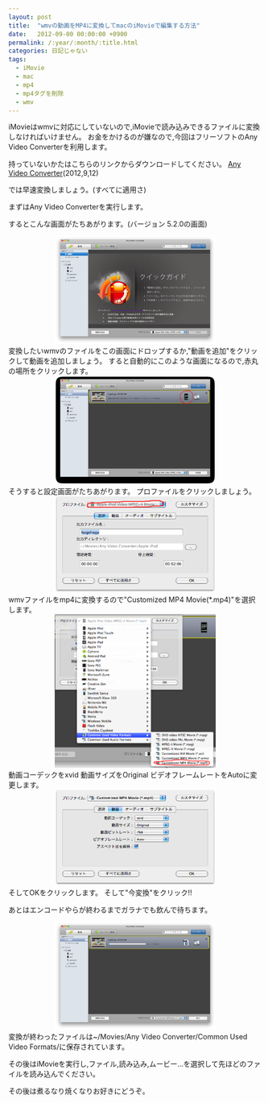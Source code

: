 ```yaml
---
layout: post
title:  "wmvの動画をMP4に変換してmacのiMovieで編集する方法"
date:   2012-09-00 00:00:00 +0900
permalink: /:year/:month/:title.html
categories: 日記じゃない
tags:
  - iMovie
  - mac
  - mp4
  - mp4タグを削除
  - wmv
---
```


iMovieはwmvに対応にしていないので,iMovieで読み込みできるファイルに変換しなければいけません。
お金をかけるのが嫌なので,今回はフリーソフトのAny Video Converterを利用します。

持っていないかたはこちらのリンクからダウンロードしてください。
<a href="http://jp.any-video-converter.com/any-video-converter-free-for-mac.php">Any Video Converter</a>(2012,9,12)

では早速変換しましょう。(すべてに適用さ)

まずはAny Video Converterを実行します。

するとこんな画面がたちあがります。(バージョン 5.2.0の画面)
<div style="clear: both; text-align: center;"><a style="margin-left: 1em; margin-right: 1em;" href="/assets/img/2012/09/avc1.png"><img src="/assets/img/2012/09/avc1.png" width="320" height="215" border="0" /></a></div>
<div style="clear: both; text-align: left;"></div>
変換したいwmvのファイルをこの画面にドロップするか,"動画を追加"をクリックして動画を追加しましょう。
すると自動的にこのような画面になるので,赤丸の場所をクリックします。
<div style="clear: both; text-align: center;"><a style="margin-left: 1em; margin-right: 1em;" href="/assets/img/2012/09/avc2.png"><img src="/assets/img/2012/09/avc2.png" width="320" height="216" border="0" /></a></div>
そうすると設定画面がたちあがります。
プロファイルをクリックしましょう。
<div style="clear: both; text-align: center;"><a style="margin-left: 1em; margin-right: 1em;" href="/assets/img/2012/09/avc3.png"><img src="/assets/img/2012/09/avc3.png" width="320" height="192" border="0" /></a></div>
wmvファイルをmp4に変換するので"Customized MP4 Movie(*.mp4)"を選択します。
<div style="clear: both; text-align: center;"><a style="margin-left: 1em; margin-right: 1em;" href="/assets/img/2012/09/avc4.png"><img src="/assets/img/2012/09/avc4.png" width="320" height="305" border="0" /></a></div>
動画コーデックをxvid
動画サイズをOriginal
ビデオフレームレートをAutoに変更します。
<div style="clear: both; text-align: center;"><a style="margin-left: 1em; margin-right: 1em;" href="/assets/img/2012/09/avc5.png"><img src="/assets/img/2012/09/avc5.png" width="320" height="191" border="0" /></a></div>
そしてOKをクリックします。
そして"今変換"をクリック!!

あとはエンコードやらが終わるまでガラナでも飲んで待ちます。
<div style="clear: both; text-align: center;"><a style="margin-left: 1em; margin-right: 1em;" href="/assets/img/2012/09/avc6.png"><img src="/assets/img/2012/09/avc6.png" width="320" height="215" border="0" /></a></div>
<div style="clear: both; text-align: center;"></div>
<div style="clear: both; text-align: center;"></div>
変換が終わったファイルは~/Movies/Any Video Converter/Common Used Video Formats/に保存されています。

その後はiMovieを実行し,ファイル,読み込み,ムービー...を選択して先ほどのファイルを読み込んでください。

その後は煮るなり焼くなりお好きにどうぞ。
